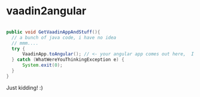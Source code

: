 vaadin2angular
==============

```java

public void GetVaadinAppAndStuff(){
  // a bunch of java code, i have no idea
  // mmm....
  try {
      VaadinApp.toAngular(); // <- your angular app comes out here,  I  think
  } catch (WhatWereYouThinkingException e) {
      System.exit(0);
  }    
}
```

Just kidding! :)
